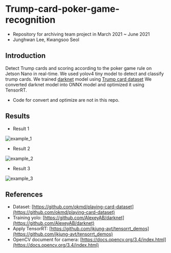 # Trump-card-poker-game-recognition
* Repository for archiving team project in March 2021 ~ June 2021
* Junghwan Lee, Kwangsoo Seol

## Introduction
Detect Trump cards and scoring according to the poker game rule on Jetson Nano in real-time.
We used yolov4 tiny model to detect and classify trump cards.
We trained [darknet](https://github.com/AlexeyAB/darknet) model using [Trump card dataset](https://github.com/okmd/playing-card-dataset)
We converted darknet model into ONNX model and optimized it using TensorRT.
- Code for convert and optimize are not in this repo.

## Results

* Result 1

![example_1](https://github.com/kukwang/Trump-card-poker-game-recognition/assets/52880303/67c5f2fe-1068-4e89-b1a6-08ac9df7252d)

* Result 2

![example_2](https://github.com/kukwang/Trump-card-poker-game-recognition/assets/52880303/e6615de0-35ce-4618-86f4-1fb05da9f69a)

* Result 3

![example_3](https://github.com/kukwang/Trump-card-poker-game-recognition/assets/52880303/a720ebf7-554e-4d9e-8dea-e557e3a4f464)

## References
- Dataset: [https://github.com/okmd/playing-card-dataset](https://github.com/okmd/playing-card-dataset)
- Training yolo: [https://github.com/AlexeyAB/darknet](https://github.com/AlexeyAB/darknet)
- Apply TensorRT: [https://github.com/jkjung-avt/tensorrt_demos](https://github.com/jkjung-avt/tensorrt_demos)
- OpenCV document for camera: [https://docs.opencv.org/3.4/index.html](https://docs.opencv.org/3.4/index.html)

